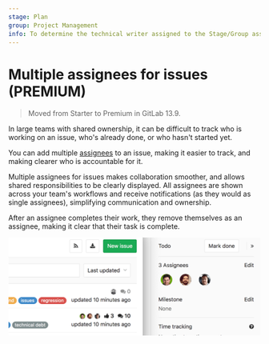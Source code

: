 ```yaml
---
stage: Plan
group: Project Management
info: To determine the technical writer assigned to the Stage/Group associated with this page, see https://about.gitlab.com/handbook/engineering/ux/technical-writing/#assignments
---
```


# Multiple assignees for issues **(PREMIUM)**

> Moved from Starter to Premium in GitLab 13.9.

In large teams with shared ownership, it can be difficult
to track who is working on an issue, who's already done, or who hasn't started yet.

You can add multiple [assignees](managing_issues.md#assignee) to an issue, making it easier to
track, and making clearer who is accountable for it.

Multiple assignees for issues makes collaboration smoother,
and allows shared responsibilities to be clearly displayed.
All assignees are shown across your team's workflows and receive notifications (as they
would as single assignees), simplifying communication and ownership.

After an assignee completes their work, they remove themselves as an assignee, making
it clear that their task is complete.

![multiple assignees for issues](img/multiple_assignees_for_issues.png)
